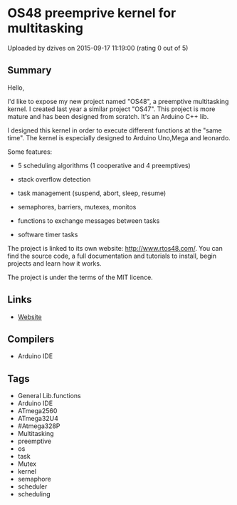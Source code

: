 # OS48 preemprive kernel for multitasking

Uploaded by dzives on 2015-09-17 11:19:00 (rating 0 out of 5)

## Summary

Hello,


I'd like to expose my new project named "OS48", a preemptive multitasking kernel. I created last year a similar project "OS47". This project is more mature and has been designed from scratch. It's an Arduino C++ lib.


I designed this kernel in order to execute different functions at the "same time". The kernel is especially designed to Arduino Uno,Mega and leonardo.


Some features:


- 5 scheduling algorithms (1 cooperative and 4 preemptives)


- stack overflow detection


- task management (suspend, abort, sleep, resume)


- semaphores, barriers, mutexes, monitos


- functions to exchange messages between tasks


- software timer tasks



The project is linked to its own website: <http://www.rtos48.com/>. You can find the source code, a full documentation and tutorials to install, begin projects and learn how it works. 


The project is under the terms of the MIT licence.

## Links

- [Website](http://www.rtos48.com)

## Compilers

- Arduino IDE

## Tags

- General Lib.functions
- Arduino IDE
- ATmega2560
- ATmega32U4
- #Atmega328P
- Multitasking
- preemptive
- os
- task
- Mutex
- kernel
- semaphore
- scheduler
- scheduling

